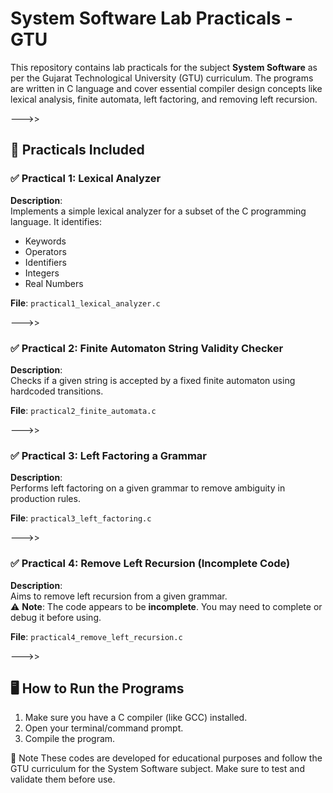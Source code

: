 # System Software Lab Practicals - GTU

This repository contains lab practicals for the subject **System Software** as per the Gujarat Technological University (GTU) curriculum. The programs are written in C language and cover essential compiler design concepts like lexical analysis, finite automata, left factoring, and removing left recursion.

--->>

## 🧪 Practicals Included

### ✅ Practical 1: Lexical Analyzer
**Description**:  
Implements a simple lexical analyzer for a subset of the C programming language. It identifies:
- Keywords
- Operators
- Identifiers
- Integers
- Real Numbers

**File**: `practical1_lexical_analyzer.c`

--->>

### ✅ Practical 2: Finite Automaton String Validity Checker
**Description**:  
Checks if a given string is accepted by a fixed finite automaton using hardcoded transitions.

**File**: `practical2_finite_automata.c`

--->>

### ✅ Practical 3: Left Factoring a Grammar
**Description**:  
Performs left factoring on a given grammar to remove ambiguity in production rules.

**File**: `practical3_left_factoring.c`

--->>

### ✅ Practical 4: Remove Left Recursion (Incomplete Code)
**Description**:  
Aims to remove left recursion from a given grammar.  
⚠️ **Note**: The code appears to be **incomplete**. You may need to complete or debug it before using.

**File**: `practical4_remove_left_recursion.c`

--->>

## 🖥️ How to Run the Programs

1. Make sure you have a C compiler (like GCC) installed.
2. Open your terminal/command prompt.
3. Compile the program.

📌 Note
These codes are developed for educational purposes and follow the GTU curriculum for the System Software subject. Make sure to test and validate them before use.
